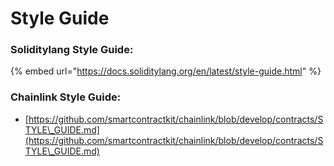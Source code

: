# Style Guide

### Soliditylang Style Guide:

{% embed url="https://docs.soliditylang.org/en/latest/style-guide.html" %}

### Chainlink Style Guide:

* [https://github.com/smartcontractkit/chainlink/blob/develop/contracts/STYLE\_GUIDE.md](https://github.com/smartcontractkit/chainlink/blob/develop/contracts/STYLE\_GUIDE.md)
